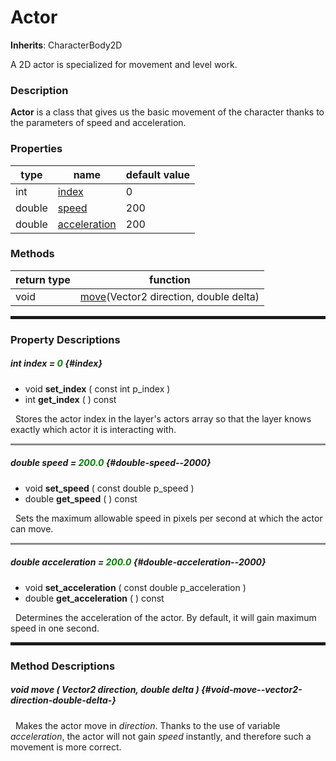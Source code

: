 # Actor

**Inherits**: CharacterBody2D

A 2D actor is specialized for movement and level work.

### Description

**Actor** is a class that gives us the basic movement of the character thanks to the parameters of speed and acceleration.

### Properties

| type     | name                                          | default value |
|----------|-----------------------------------------------|---------------|
| int      | [index](#index)                        | 0             |
| double   | [speed](#double-speed--2000)                  | 200           |
| double   | [acceleration](#double-acceleration--2000)    | 200           |

### Methods

| return type | function                                                                                      |
|-------------|-----------------------------------------------------------------------------------------------|
| void        | [move](#void-move--vector2-direction-double-delta-)(Vector2 direction, double delta)          |

<hr style="height: 5px; border: none;" />

### Property Descriptions

##### int index = <span style="color: green;">0</span>  {#index}

 - void **set_index** ( const int p_index )
 - int **get_index** ( ) const

&nbsp;&nbsp;Stores the actor index in the layer's actors array so that the layer knows exactly which actor it is interacting with.

<hr style="height: 3px; border: none; opacity: 0.5;" />

##### double speed = <span style="color: green;">200.0</span> {#double-speed--2000}

 - void **set_speed** ( const double p_speed )
 - double **get_speed** ( ) const

&nbsp;&nbsp;Sets the maximum allowable speed in pixels per second at which the actor can move.

<hr style="height: 3px; border: none; opacity: 0.5;" />

##### double acceleration = <span style="color: green;">200.0</span> {#double-acceleration--2000}

 - void **set_acceleration** ( const double p_acceleration )
 - double **get_acceleration** ( ) const

&nbsp;&nbsp;Determines the acceleration of the actor. By default, it will gain maximum speed in one second.

<hr style="height: 5px; border: none;" />

### Method Descriptions

##### void move ( Vector2 direction, double delta ) {#void-move--vector2-direction-double-delta-}

&nbsp;&nbsp;Makes the actor move in _direction_. Thanks to the use of variable _acceleration_, the actor will not gain _speed_ instantly, and therefore such a movement is more correct.
